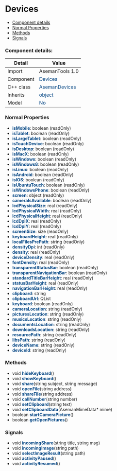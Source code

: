 # Devices

 * [Component details](#component-details)
 * [Normal Properties](#normal-properties)
 * [Methods](#methods)
 * [Signals](#signals)


### Component details:

|Detail|Value|
|------|-----|
|Import|AsemanTools 1.0|
|Component|<font color='#074885'>Devices</font>|
|C++ class|<font color='#074885'>AsemanDevices</font>|
|Inherits|<font color='#074885'>object</font>|
|Model|<font color='#074885'>No</font>|


### Normal Properties

* <font color='#074885'><b>isMobile</b></font>: boolean (readOnly)
* <font color='#074885'><b>isTablet</b></font>: boolean (readOnly)
* <font color='#074885'><b>isLargeTablet</b></font>: boolean (readOnly)
* <font color='#074885'><b>isTouchDevice</b></font>: boolean (readOnly)
* <font color='#074885'><b>isDesktop</b></font>: boolean (readOnly)
* <font color='#074885'><b>isMacX</b></font>: boolean (readOnly)
* <font color='#074885'><b>isWindows</b></font>: boolean (readOnly)
* <font color='#074885'><b>isWindows8</b></font>: boolean (readOnly)
* <font color='#074885'><b>isLinux</b></font>: boolean (readOnly)
* <font color='#074885'><b>isAndroid</b></font>: boolean (readOnly)
* <font color='#074885'><b>isIOS</b></font>: boolean (readOnly)
* <font color='#074885'><b>isUbuntuTouch</b></font>: boolean (readOnly)
* <font color='#074885'><b>isWindowsPhone</b></font>: boolean (readOnly)
* <font color='#074885'><b>screen</b></font>: object (readOnly)
* <font color='#074885'><b>cameraIsAvailable</b></font>: boolean (readOnly)
* <font color='#074885'><b>lcdPhysicalSize</b></font>: real (readOnly)
* <font color='#074885'><b>lcdPhysicalWidth</b></font>: real (readOnly)
* <font color='#074885'><b>lcdPhysicalHeight</b></font>: real (readOnly)
* <font color='#074885'><b>lcdDpiX</b></font>: real (readOnly)
* <font color='#074885'><b>lcdDpiY</b></font>: real (readOnly)
* <font color='#074885'><b>screenSize</b></font>: size (readOnly)
* <font color='#074885'><b>keyboardHeight</b></font>: real (readOnly)
* <font color='#074885'><b>localFilesPrePath</b></font>: string (readOnly)
* <font color='#074885'><b>densityDpi</b></font>: int (readOnly)
* <font color='#074885'><b>density</b></font>: real (readOnly)
* <font color='#074885'><b>deviceDensity</b></font>: real (readOnly)
* <font color='#074885'><b>fontDensity</b></font>: real (readOnly)
* <font color='#074885'><b>transparentStatusBar</b></font>: boolean (readOnly)
* <font color='#074885'><b>transparentNavigationBar</b></font>: boolean (readOnly)
* <font color='#074885'><b>standardTitleBarHeight</b></font>: real (readOnly)
* <font color='#074885'><b>statusBarHeight</b></font>: real (readOnly)
* <font color='#074885'><b>navigationBarHeight</b></font>: real (readOnly)
* <font color='#074885'><b>clipboard</b></font>: string
* <font color='#074885'><b>clipboardUrl</b></font>: QList<QUrl>
* <font color='#074885'><b>keyboard</b></font>: boolean (readOnly)
* <font color='#074885'><b>cameraLocation</b></font>: string (readOnly)
* <font color='#074885'><b>picturesLocation</b></font>: string (readOnly)
* <font color='#074885'><b>musicsLocation</b></font>: string (readOnly)
* <font color='#074885'><b>documentsLocation</b></font>: string (readOnly)
* <font color='#074885'><b>downloadsLocation</b></font>: string (readOnly)
* <font color='#074885'><b>resourcePath</b></font>: string (readOnly)
* <font color='#074885'><b>libsPath</b></font>: string (readOnly)
* <font color='#074885'><b>deviceName</b></font>: string (readOnly)
* <font color='#074885'><b>deviceId</b></font>: string (readOnly)


### Methods

 * void <font color='#074885'><b>hideKeyboard</b></font>()
 * void <font color='#074885'><b>showKeyboard</b></font>()
 * void <font color='#074885'><b>share</b></font>(string subject, string message)
 * void <font color='#074885'><b>openFile</b></font>(string address)
 * void <font color='#074885'><b>shareFile</b></font>(string address)
 * void <font color='#074885'><b>callNumber</b></font>(string number)
 * void <font color='#074885'><b>setClipboard</b></font>(string text)
 * void <font color='#074885'><b>setClipboardData</b></font>(AsemanMimeData* mime)
 * boolean <font color='#074885'><b>startCameraPicture</b></font>()
 * boolean <font color='#074885'><b>getOpenPictures</b></font>()


### Signals

 * void <font color='#074885'><b>incomingShare</b></font>(string title, string msg)
 * void <font color='#074885'><b>incomingImage</b></font>(string path)
 * void <font color='#074885'><b>selectImageResult</b></font>(string path)
 * void <font color='#074885'><b>activityPaused</b></font>()
 * void <font color='#074885'><b>activityResumed</b></font>()


